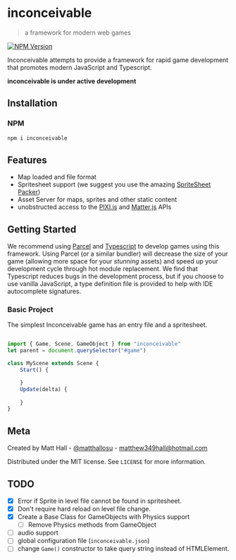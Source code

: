 # inconceivable
> a framework for modern web games

[![NPM Version][npm-image]][npm-url]

<!-- Markdown link & img dfn's -->
[npm-image]: https://img.shields.io/npm/v/inconceivable?style=flat
[npm-url]: https://www.npmjs.com/package/inconceivable
[npm-downloads]: https://img.shields.io/npm/dm/datadog-metrics.svg?style=flat

Inconceivable attempts to provide a framework for rapid game development that
promotes modern JavaScript and Typescript.

**inconceivable is under active development**

<!-- ![](header.png) -->

## Installation

### NPM

```sh
npm i inconceivable
```

<!-- todo: allow download of bundle but recommend against it -->


## Features
- Map loaded and file format
- Spritesheet support (we suggest you use the amazing [SpriteSheet Packer](https://github.com/amakaseev/sprite-sheet-packer))
- Asset Server for maps, sprites and other static content
- unobstructed access to the [PIXI.js](https://github.com/pixijs/pixi.js?utm_source=html5weekly) and [Matter.js](https://github.com/liabru/matter-js) APIs

## Getting Started

We recommend using [Parcel](https://parceljs.org/) and
[Typescript](https://www.typescriptlang.org/) to develop games using this
framework. Using Parcel (or a similar bundler) will decrease the size of your
game (allowing more space for your *stunning* assets) and speed up your
development cycle through hot module replacement. We find that Typescript
reduces bugs in the development process, but if you choose to use vanilla
JavaScript, a type definition file is provided to help with IDE autocomplete signatures.

### Basic Project
<!-- todo: link to spritesheet -->
The simplest Inconceivable game has an entry file and a spritesheet.
```javascript

import { Game, Scene, GameObject } from "inconceivable"
let parent = document.querySelector("#game")

class MyScene extends Scene {
    Start() {

    }
    Update(delta) {
        
    }
}


```


## Meta

Created by Matt Hall - [@matthallosu](https://twitter.com/matthallosu) - matthew349hall@hotmail.com

Distributed under the MIT license. See ``LICENSE`` for more information.




## TODO
- [x] Error if Sprite in level file cannot be found in spritesheet.
- [x] Don't require hard reload on level file change.
- [x] Create a Base Class for GameObjects with Physics support
  - [ ] Remove Physics methods from GameObject
- [ ] audio support
- [ ] global configuration file (`inconceivable.json`)
- [ ] change `Game()` constructor to take query string instead of HTMLElement.